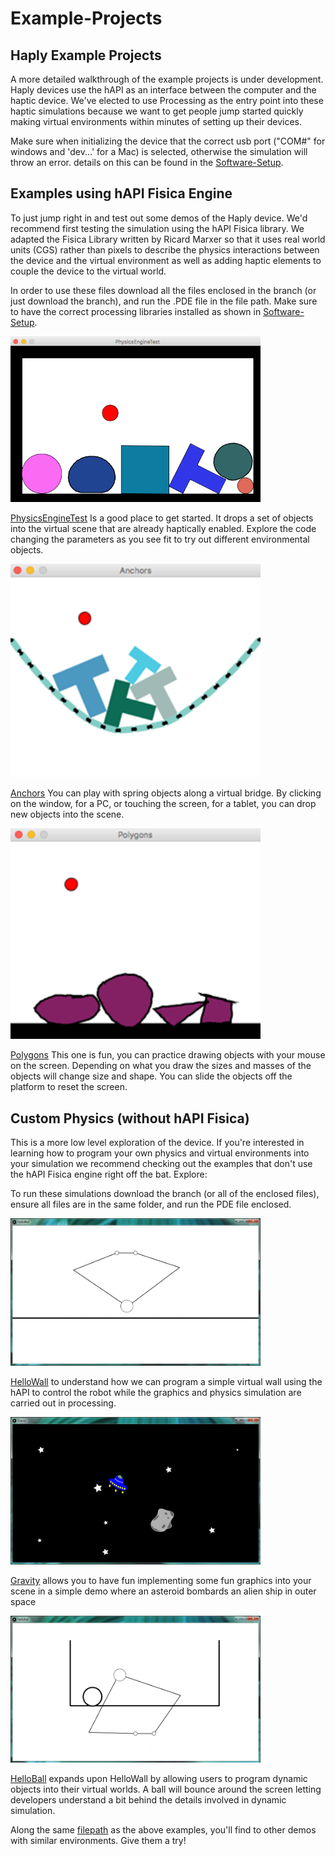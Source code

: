 # Example-Projects
## Haply Example Projects

A more detailed walkthrough of the example projects is under development. Haply devices use the hAPI as an interface between the computer and the haptic device. We've elected to use Processing as the entry point into these haptic simulations because we want to get people jump started quickly making virtual environments within minutes of setting up their devices. 

Make sure when initializing the device that the correct usb port ("COM#" for windows and 'dev...' for a Mac) is selected, otherwise the simulation will throw an error. details on this can be found in the [Software-Setup](https://github.com/HaplyHaptics/Software-Setup#processing-sketch). 

## Examples using hAPI Fisica Engine 

To just jump right in and test out some demos of the Haply device. We'd recommend first testing the simulation using the hAPI Fisica library. We adapted the Fisica Library written by Ricard Marxer so that it uses real world units (CGS) rather than pixels to describe the physics interactions between the device and the virtual environment as well as adding haptic elements to couple the device to the virtual world. 

In order to use these files download all the files enclosed in the branch (or just download the branch), and run the .PDE file in the file path. Make sure to have the correct processing libraries installed as shown in [Software-Setup](https://github.com/HaplyHaptics/Software-Setup#processing-sketch). 

<img src="img/PhysicsEngineTest.png" width="400">

[PhysicsEngineTest](/hAPI%20Fisica/PhysicsEngineTest) Is a good place to get started. It drops a set of objects into the virtual scene that are already haptically enabled. Explore the code changing the parameters as you see fit to try out different environmental objects. 

<img src="img/Anchors.png" width="400">

[Anchors](/hAPI%20Fisica/Anchors) You can play with spring objects along a virtual bridge. By clicking on the window, for a PC, or touching the screen, for a tablet, you can drop new objects into the scene.  

<img src="img/Polygons.png" width="400">

[Polygons](/hAPI%20Fisica/Polygons) This one is fun, you can practice drawing objects with your mouse on the screen. Depending on what you draw the sizes and masses of the objects will change size and shape. You can slide the objects off the platform to reset the screen. 


## Custom Physics (without hAPI Fisica)

This is a more low level exploration of the device. If you're interested in learning how to program your own physics and virtual environments into your simulation we recommend checking out the examples that don't use the hAPI Fisica engine right off the bat. Explore: 

To run these simulations download the branch (or all of the enclosed files), ensure all files are in the same folder, and run the PDE file enclosed.

<img src="img/HelloWall.gif" width="400">

[HelloWall](/without%20hAPI%20Fisica/HelloWall) to understand how we can program a simple virtual wall using the hAPI to control the robot while the graphics and physics simulation are carried out in processing. 

<img src="img/Gravity.gif" width="400">

[Gravity](/without%20hAPI%20Fisica/Gravity) allows you to have fun implementing some fun graphics into your scene in a simple demo where an asteroid bombards an alien ship in outer space

<img src="img/HelloBall.gif" width="400">

[HelloBall](/without%20hAPI%20Fisica/HelloBall) expands upon HelloWall by allowing users to program dynamic objects into their virtual worlds. A ball will bounce around the screen letting developers understand a bit behind the details involved in dynamic simulation. 

Along the same [filepath](/without%20hAPI%20Fisica) as the above examples, you'll find to other demos with similar environments. Give them a try!


